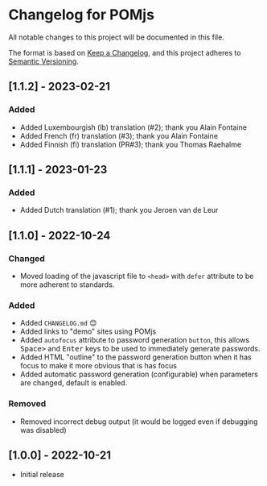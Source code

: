 # Changelog for POMjs
All notable changes to this project will be documented in this file.

The format is based on [Keep a Changelog](https://keepachangelog.com/en/1.0.0/), and this project adheres to [Semantic Versioning](https://semver.org/spec/v2.0.0.html).

## [1.1.2] - 2023-02-21

### Added

- Added Luxembourgish (lb) translation (#2); thank you Alain Fontaine
- Added French (fr) translation (#3); thank you Alain Fontaine
- Added Finnish (fi) translation (PR#3); thank you Thomas Raehalme

## [1.1.1] - 2023-01-23

### Added

- Added Dutch translation (#1); thank you Jeroen van de Leur

## [1.1.0] - 2022-10-24

### Changed
- Moved loading of the javascript file to `<head>` with `defer` attribute to be more adherent to standards.

### Added
- Added `CHANGELOG.md` :blush:
- Added links to "demo" sites using POMjs
- Added `autofocus` attribute to password generation `button`, this allows <kbd>Space></kbd> and <kbd>Enter</kbd> keys to be used to immediately generate passwords.
- Added HTML "outline" to the password generation button when it has focus to make it more obvious that is has focus
- Added automatic password generation (configurable) when parameters are changed, default is enabled.

### Removed
- Removed incorrect debug output (it would be logged even if debugging was disabled)

## [1.0.0] - 2022-10-21
- Initial release
